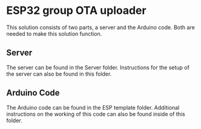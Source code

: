# ESP32 group OTA uploader

This solution consists of two parts, a server and the Arduino code. Both are needed to make this solution function.

## Server
The server can be found in the Server folder. Instructions for the setup of the server can also be found in this folder.

## Arduino Code
The Arduino code can be found in the ESP template folder. Additional instructions on the working of this code can also be found inside of this folder.

